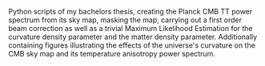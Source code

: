 Python scripts of my bachelors thesis, creating the Planck CMB TT power spectrum from its sky map, masking the map, carrying out a first order beam correction as well as a 
trivial Maximum Likelihood Estimation for the curvature density parameter and the matter density parameter. Additionally containing figures illustrating the effects of the
universe's curvature on the CMB sky map and its temperature anisotropy power spectrum.
